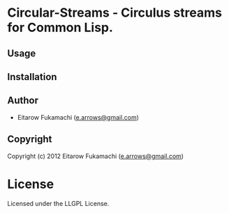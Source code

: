# Circular-Streams - Circulus streams for Common Lisp.

## Usage

## Installation

## Author

* Eitarow Fukamachi (e.arrows@gmail.com)

## Copyright

Copyright (c) 2012 Eitarow Fukamachi (e.arrows@gmail.com)

# License

Licensed under the LLGPL License.

